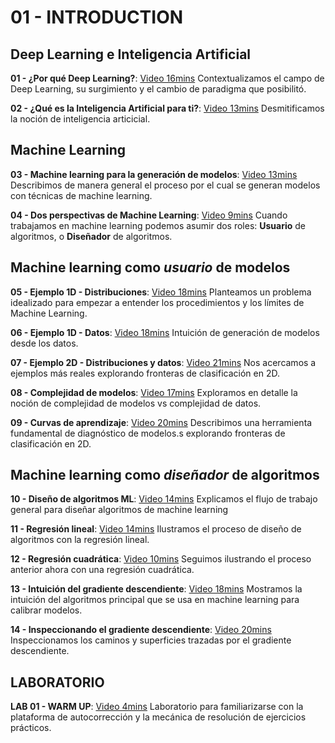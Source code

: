 # 01 - INTRODUCTION

## Deep Learning e Inteligencia Artificial

**01 - ¿Por qué Deep Learning?**: [Video 16mins](https://youtu.be/Qp6zCMzkreo) Contextualizamos el campo de Deep Learning, su surgimiento y el cambio de paradigma que posibilitó.

**02 - ¿Qué es la Inteligencia Artificial para ti?**: [Video 13mins](https://youtu.be/fu6KApt3Oyo) Desmitificamos la noción de inteligencia articicial.

## Machine Learning

**03 - Machine learning para la generación de modelos**: [Video 13mins](https://youtu.be/7iKG8XR0T_U) Describimos de manera general el proceso por el cual se generan modelos con técnicas de machine learning.

**04 - Dos perspectivas de Machine Learning**: [Video 9mins](https://youtu.be/_t22q2cGEI8) Cuando trabajamos en machine learning podemos asumir dos roles: **Usuario** de algoritmos, o **Diseñador** de algoritmos.

## Machine learning como _usuario_ de modelos

**05 - Ejemplo 1D - Distribuciones**: [Video 18mins](https://youtu.be/P62rGTiiCMY) Planteamos un problema idealizado para empezar a entender los procedimientos y los límites de Machine Learning.

**06 - Ejemplo 1D - Datos**: [Video 18mins](https://youtu.be/aGwd3U34CY0) Intuición de generación de modelos desde los datos.

**07 - Ejemplo 2D - Distribuciones y datos**: [Video 21mins](https://youtu.be/WC0VdCXBKn0) Nos acercamos a ejemplos más reales explorando fronteras de clasificación en 2D.

**08 - Complejidad de modelos**: [Video 17mins](https://youtu.be/NAaSDGwCMaI) Exploramos en detalle la noción de complejidad de modelos vs complejidad de datos.

**09 - Curvas de aprendizaje**: [Video 20mins](https://youtu.be/Sfn9HKsUt2A) Describimos una herramienta fundamental de diagnóstico de modelos.s explorando fronteras de clasificación en 2D.

## Machine learning como _diseñador_ de algoritmos

**10 - Diseño de algoritmos ML**: [Video 14mins](https://youtu.be/kCHfJxHxtAs) Explicamos el flujo de trabajo general para diseñar algoritmos de machine learning

**11 - Regresión lineal**: [Video 14mins](https://youtu.be/KqQ9Y1EiDuo) Ilustramos el proceso de diseño de algoritmos con la regresión lineal.

**12 - Regresión cuadrática**: [Video 10mins](https://youtu.be/d3jPbV9cZbU) Seguimos ilustrando el proceso anterior ahora con una regresión cuadrática.

**13 - Intuición del gradiente descendiente**: [Video 18mins](https://youtu.be/aE1giywcOgw) Mostramos la intuición del algoritmos principal que se usa en machine learning para calibrar modelos.

**14 - Inspeccionando el gradiente descendiente**: [Video 20mins](https://youtu.be/O9xtV64jYQs) Inspeccionamos los caminos y superficies trazadas por el gradiente descendiente.

## LABORATORIO

**LAB 01 - WARM UP**: [Video 4mins](https://youtu.be/O9xtV64jYQs) Laboratorio para familiarizarse con la plataforma de autocorrección y la mecánica de resolución de ejercicios prácticos.


